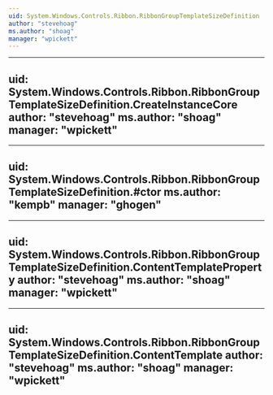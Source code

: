 ```yaml
---
uid: System.Windows.Controls.Ribbon.RibbonGroupTemplateSizeDefinition
author: "stevehoag"
ms.author: "shoag"
manager: "wpickett"
---
```


---
uid: System.Windows.Controls.Ribbon.RibbonGroupTemplateSizeDefinition.CreateInstanceCore
author: "stevehoag"
ms.author: "shoag"
manager: "wpickett"
---

---
uid: System.Windows.Controls.Ribbon.RibbonGroupTemplateSizeDefinition.#ctor
ms.author: "kempb"
manager: "ghogen"
---

---
uid: System.Windows.Controls.Ribbon.RibbonGroupTemplateSizeDefinition.ContentTemplateProperty
author: "stevehoag"
ms.author: "shoag"
manager: "wpickett"
---

---
uid: System.Windows.Controls.Ribbon.RibbonGroupTemplateSizeDefinition.ContentTemplate
author: "stevehoag"
ms.author: "shoag"
manager: "wpickett"
---
